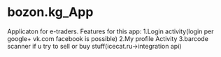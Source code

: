 # bozon.kg_App
Applicaton for e-traders.
Features for this app:
1.Login activity(login per google+ vk.com facebook is possible)
2.My profile Activity
3.barcode scanner if u try to sell or buy stuff(icecat.ru->integration api)
